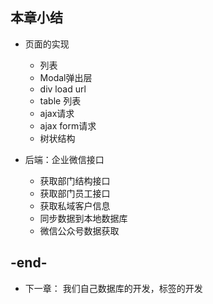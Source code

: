 
## 本章小结
- 页面的实现
    - 列表
    - Modal弹出层
    - div load url
    - table 列表
    - ajax请求
    - ajax form请求
    - 树状结构
     
 - 后端：企业微信接口
    - 获取部门结构接口
    - 获取部门员工接口
    - 获取私域客户信息
    - 同步数据到本地数据库
    - 微信公众号数据获取
    
## -end-
- 下一章： 我们自己数据库的开发，标签的开发

